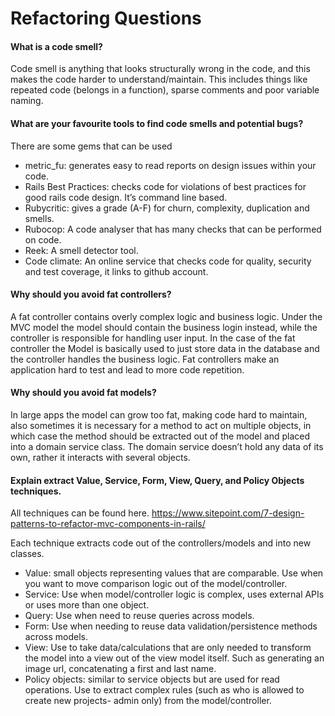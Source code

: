 # Refactoring Questions

#### What is a code smell?

Code smell is anything that looks structurally wrong in the code, and this makes the code harder to understand/maintain. This includes things like repeated code (belongs in a function), sparse comments and poor variable naming.

#### What are your favourite tools to find code smells and potential bugs?
There are some gems that can be used
- metric_fu: generates easy to read reports on design issues within your code.
- Rails Best Practices: checks code for violations of best practices for good rails code design. It’s command line based.
- Rubycritic: gives a grade (A-F) for churn, complexity, duplication and smells.
- Rubocop: A code analyser that has many checks that can be performed on code. 
- Reek: A smell detector tool.
- Code climate: An online service that checks code for quality, security and test coverage, it links to github account. 

#### Why should you avoid fat controllers?

A fat controller contains overly complex logic and business logic. Under the MVC model the model should contain the business login instead, while the controller is responsible for handling user input. In the case of the fat controller the Model is basically used to just store data in the database and the controller handles the business logic. Fat controllers make an application hard to test and lead to more code repetition. 

#### Why should you avoid fat models?
In large apps the model can grow too fat, making code hard to maintain, also sometimes it is necessary for a method to act on multiple objects, in which case the method should be extracted out of the model and placed into a domain service class. The domain service doesn’t hold any data of its own, rather it interacts with several objects.

#### Explain extract Value, Service, Form, View, Query, and Policy Objects techniques.
All techniques can be found here. https://www.sitepoint.com/7-design-patterns-to-refactor-mvc-components-in-rails/

Each technique extracts code out of the controllers/models and into new classes. 
- Value: small objects representing values that are comparable. Use when you want to move comparison logic out of the model/controller.
- Service: Use when model/controller logic is complex, uses external APIs or uses more than one object.
- Query: Use when need to reuse queries across models.
- Form: Use when needing to reuse data validation/persistence methods across models.
- View: Use to take data/calculations that are only needed to transform the model into a view out of the view model itself. Such as generating an image url, concatenating a first and last name.
- Policy objects: similar to service objects but are used for read operations. Use to extract complex rules (such as who is allowed to create new projects- admin only) from the model/controller.
